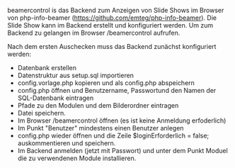 beamercontrol is das Backend zum Anzeigen von Slide Shows im Browser von php-info-beamer (https://github.com/emteg/php-info-beamer). Die Slide Show kann im Backend erstellt und konfiguriert werden. Um zum Backend zu gelangen im Browser /beamercontrol aufrufen.

Nach dem ersten Auschecken muss das Backend zunächst konfiguriert werden:
- Datenbank erstellen
- Datenstruktur aus setup.sql importieren
- config.vorlage.php kopieren und als config.php abspeichern
- config.php öffnen und Benutzername, Passwortund den Namen der SQL-Datenbank eintragen
- Pfade zu den Modulen und dem Bilderordner eintragen
- Datei speichern.
- Im Browser /beamercontrol öffnen (es ist keine Anmeldung erfoderlich)
- Im Punkt "Benutzer" mindestens einen Benutzer anlegen
- config.php wieder öffnen und die Zeile $loginErforderlich = false; auskommentieren und speichern.
- Im Backend anmelden (jetzt mit Passwort) und unter dem Punkt Moduel die zu verwendenen Module installieren.
